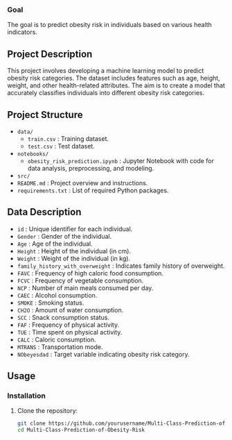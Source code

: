 ### Goal

The goal is to predict obesity risk in individuals based on various health indicators.

## Project Description

This project involves developing a machine learning model to predict obesity risk categories. The dataset includes features such as age, height, weight, and other health-related attributes. The aim is to create a model that accurately classifies individuals into different obesity risk categories.

## Project Structure

- `data/`
  - `train.csv` : Training dataset.
  - `test.csv` : Test dataset.
- `notebooks/`
  - `obesity_risk_prediction.ipynb` : Jupyter Notebook with code for data analysis, preprocessing, and modeling.
- `src/`
- `README.md` : Project overview and instructions.
- `requirements.txt` : List of required Python packages.

## Data Description

- `id` : Unique identifier for each individual.
- `Gender` : Gender of the individual.
- `Age` : Age of the individual.
- `Height` : Height of the individual (in cm).
- `Weight` : Weight of the individual (in kg).
- `family_history_with_overweight` : Indicates family history of overweight.
- `FAVC` : Frequency of high caloric food consumption.
- `FCVC` : Frequency of vegetable consumption.
- `NCP` : Number of main meals consumed per day.
- `CAEC` : Alcohol consumption.
- `SMOKE` : Smoking status.
- `CH2O` : Amount of water consumption.
- `SCC` : Snack consumption status.
- `FAF` : Frequency of physical activity.
- `TUE` : Time spent on physical activity.
- `CALC` : Caloric consumption.
- `MTRANS` : Transportation mode.
- `NObeyesdad` : Target variable indicating obesity risk category.

## Usage

### Installation

1. Clone the repository:
   ```bash
   git clone https://github.com/yourusername/Multi-Class-Prediction-of-Obesity-Risk.git
   cd Multi-Class-Prediction-of-Obesity-Risk

